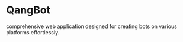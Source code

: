 # QangBot
 comprehensive web application designed for creating bots on various platforms effortlessly.
